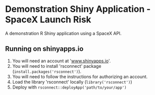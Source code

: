 # Demonstration Shiny Application - SpaceX Launch Risk

A demonstration R Shiny application using a SpaceX API.

## Running on shinyapps.io

1. You will need an account at 'www.shinyapps.io'.
2. You will need to install 'rsconnect' package (`install.packages('rsconnect')`).
3. You will need to follow the instructions for authorizing an account.
4. Load the library 'rsconnect' locally (`library('rsconnect')`)
5. Deploy with `rsconnect::deployApp('path/to/your/app')`

